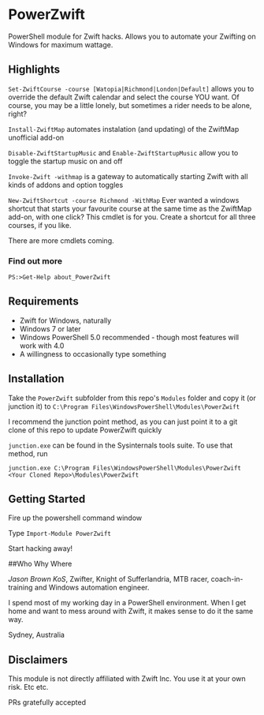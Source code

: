# PowerZwift
PowerShell module for Zwift hacks. Allows you to automate your Zwifting on Windows for maximum wattage.

## Highlights

`Set-ZwiftCourse -course [Watopia|Richmond|London|Default]` allows you to override the default Zwift calendar and select the course YOU want. Of course, you may be a little lonely, but sometimes a rider needs to be alone, right?

`Install-ZwiftMap` automates instalation (and updating) of the ZwiftMap unofficial add-on

`Disable-ZwiftStartupMusic` and `Enable-ZwiftStartupMusic` allow you to toggle the startup music on and off

`Invoke-Zwift -withmap` is a gateway to automatically starting Zwift with all kinds of addons and option toggles

`New-ZwiftShortcut -course Richmond -WithMap` Ever wanted a windows shortcut that starts your favourite course at the same time as the ZwiftMap add-on, with one click? This cmdlet is for you. Create a shortcut for all three courses, if you like.

There are more cmdlets coming.

### Find out more

`PS:>Get-Help about_PowerZwift`

## Requirements

- Zwift for Windows, naturally
- Windows 7 or later
- Windows PowerShell 5.0 recommended - though most features will work with 4.0
- A willingness to occasionally type something

## Installation

Take the `PowerZwift` subfolder from this repo's `Modules` folder and copy it (or junction it) to `C:\Program Files\WindowsPowerShell\Modules\PowerZwift`

I recommend the junction point method, as you can just point it to a git clone of this repo to update PowerZwift quickly

`junction.exe` can be found in the Sysinternals tools suite. To use that method, run

`junction.exe C:\Program Files\WindowsPowerShell\Modules\PowerZwift <Your Cloned Repo>\Modules\PowerZwift`

## Getting Started

Fire up the powershell command window

Type `Import-Module PowerZwift`

Start hacking away!

##Who Why Where

*Jason Brown KoS*, Zwifter, Knight of Sufferlandria, MTB racer, coach-in-training and Windows automation engineer.

I spend most of my working day in a PowerShell environment. When I get home and want to mess around with Zwift, it makes sense to do it the same way.

Sydney, Australia

## Disclaimers

This module is not directly affiliated with Zwift Inc. You use it at your own risk. Etc etc.

PRs gratefully accepted
